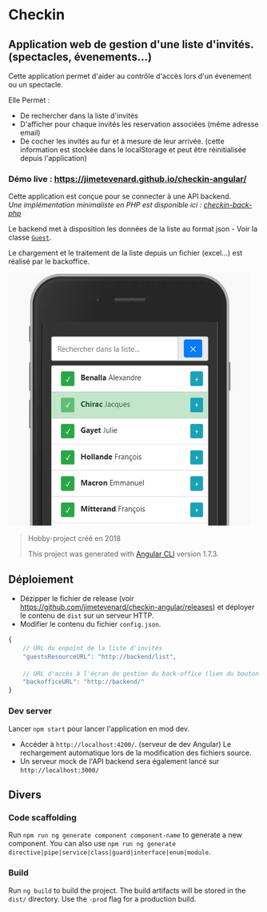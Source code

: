 # Checkin

## Application web de gestion d'une liste d'invités. (spectacles, évenements...)

Cette application permet d'aider au contrôle d'accès lors d'un évenement ou un spectacle.

Elle Permet :

- De rechercher dans la liste d'invités
- D'afficher pour chaque invités les reservation associées (même adresse email)
- De cocher les invités au fur et à mesure de leur arrivée. (cette information est stockée dans le localStorage et peut être réinitialisée depuis l'application)

### Démo live : <https://jimetevenard.github.io/checkin-angular/>

Cette application est conçue pour se connecter à une API backend.  
*Une implémentation minimaliste en PHP est disponible ici : [checkin-back-php](https://github.com/jimetevenard/checkin-back-php/)*

Le backend met à disposition les données de la liste au format json - Voir la classe [`Guest`](src/app/guest.ts).

Le chargement et le traitement de la liste depuis un fichier (excel...) est réalisé par le backoffice.

![capture d'écran](screenshot.jpg)
> Hobby-project créé en 2018
> 
> This project was generated with [Angular CLI](https://github.com/angular/angular-cli) version 1.7.3.

## Déploiement

- Dézipper le fichier de release (voir <https://github.com/jimetevenard/checkin-angular/releases>) et déployer le contenu de `dist` sur un serveur HTTP.
- Modifier le contenu du fichier `config.json`.

````js
{
    // URL du enpoint de la liste d'invités
    "guestsResourceURL": "http://backend/list",

    // URL d'accès à l'écran de gestion du back-office (lien du bouton "changer la liste" en bas de page)
    "backofficeURL": "http://backend/" 
}
````

### Dev server

Lancer `npm start` pour lancer l'application en mod dev.

- Accéder à `http://localhost:4200/`. (serveur de dev Angular) Le rechargement automatique lors de la modification des fichiers source.
- Un serveur mock de l'API backend sera également lancé sur `http://localhost:3000/`

## Divers

### Code scaffolding

Run `npm run ng generate component component-name` to generate a new component. You can also use `npm run ng generate directive|pipe|service|class|guard|interface|enum|module`.

### Build

Run `ng build` to build the project. The build artifacts will be stored in the `dist/` directory. Use the `-prod` flag for a production build.

